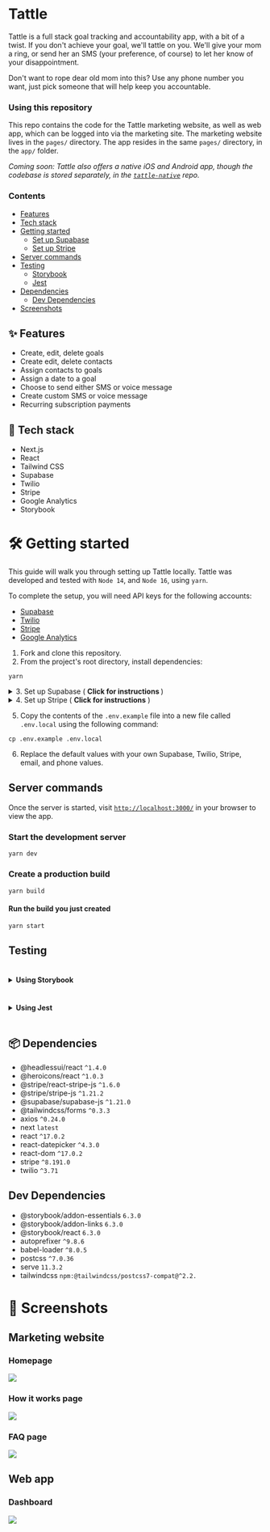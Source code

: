# Tattle
Tattle is a full stack goal tracking and accountability app, with a bit of a twist. If you don't achieve your goal, we'll tattle on you. We'll give your mom a ring, or send her an SMS (your preference, of course) to let her know of your disappointment. 

Don't want to rope dear old mom into this? Use any phone number you want, just pick someone that will help keep you accountable.

### Using this repository
This repo contains the code for the Tattle marketing website, as well as web app, which can be logged into via the marketing site. The marketing website lives in the `pages/` directory. The app resides in the same `pages/` directory, in the `app/` folder.

_Coming soon: Tattle also offers a native iOS and Android app, though the codebase is stored separately, in the [`tattle-native`](https://github.com/sandypockets/tattle-native) repo._

### Contents
- [Features](https://github.com/sandypockets/tattle#-features)
- [Tech stack](https://github.com/sandypockets/tattle#-tech-stack)
- [Getting started](https://github.com/sandypockets/tattle#-getting-started)
  - [Set up Supabase](https://github.com/sandypockets/tattle#set-up-supabase)
  - [Set up Stripe](https://github.com/sandypockets/tattle#set-up-stripe)
- [Server commands](https://github.com/sandypockets/tattle#server-commands)
- [Testing](https://github.com/sandypockets/tattle#testing)
  - [Storybook](https://github.com/sandypockets/tattle#using-storybook)
  - [Jest](https://github.com/sandypockets/tattle#using-jest)
- [Dependencies](https://github.com/sandypockets/tattle#-dependencies)
  - [Dev Dependencies](https://github.com/sandypockets/tattle#dev-dependencies)
- [Screenshots](https://github.com/sandypockets/tattle#-screenshots)

## ✨ Features
- Create, edit, delete goals
- Create edit, delete contacts
- Assign contacts to goals
- Assign a date to a goal
- Choose to send either SMS or voice message
- Create custom SMS or voice message
- Recurring subscription payments

## 🚀 Tech stack
- Next.js
- React
- Tailwind CSS
- Supabase
- Twilio
- Stripe
- Google Analytics
- Storybook

# 🛠 Getting started
This guide will walk you through setting up Tattle locally. Tattle was developed and tested with `Node 14`, and `Node 16`, using `yarn`.

To complete the setup, you will need API keys for the following accounts:
- [Supabase](https://supabase.com/)
- [Twilio](https://www.twilio.com/)
- [Stripe](https://stripe.com/)
- [Google Analytics](https://analytics.google.com/)

1. Fork and clone this repository.
2. From the project's root directory, install dependencies:
```shell
yarn
```

<details>
<summary>3. Set up Supabase ( <strong>Click for instructions </strong>)</summary>

## Set up Supabase
First, login or sign up to [Supabase](https://supabase.io/), and start a new project. Then, in your Supabase project's dashboard, navigate to the SQL editor. In the following steps, you'll create several queries to run in the editor and create the tables necessary for the project. 

1. Go to `SQL` in the side menu.
2. Click `+ New query`.

In the root directory of Tattle (not Supabase) navigate to the `/db/schema/` directory. Copy the contents of each file and paste it into a new query in Supabase, then click `Run`. If successful, you should see a message that states there were no rows returned.

> It is important to create the schemas in the specified order for relational purposes. 

> Note that row level security must be set up manually in Supabase, or by adding to or modifying the SQL queries above. 

Now with your database set up, and your environment variables configured in the `.env.local` file, you're ready to start the server.
</details>

<details>
<summary>4. Set up Stripe ( <strong>Click for instructions</strong> )</summary>

## Set up Stripe
The Stripe integration uses a signed webhook to check if the payment was successful. To test those webhooks, you'll need to either use the [Stripe CLI](https://stripe.com/docs/stripe-cli/webhooks), or expose your development environment to the internet over `https` with something like [Ngrok](https://ngrok.com/). 

If you do use Ngrok, and set up a custom hostname, then you can run a similar command from the root of your profile (not root of the project):

```shell
./ngrok http --hostname=your-custom-ngrok-domain.ngrok.io 3000
```

> If you're not using the Stripe CLI, your webhook endpoint must be `https`

### Stripe CLI
If you are using the Stripe CLI, the app listens for Stripe webhooks at the `/api/v1/webhook` endpoint. To configure the CLI to listen to this endpoint, run the following command:

```shell
stripe listen --forward-to localhost:3000/api/v1/webhook
```

### Webhooks
The app uses webhooks from Stripe to help keep track of events. Webhooks are required whether using the Stripe CLI or not. 

At the time of this writing, to set up webhooks in Stripe:

1. Login to your Stripe dashboard
2. Click on **Developers** (near the "Test mode" toggle)
3. Click **Webhooks** from the nav on the left
4. Click **Add endpoint**
5. Your endpoint should point to something like `your-ngrok-domain.io/api/v1/webhook`

</details>

5. Copy the contents of the `.env.example` file into a new file called `.env.local` using the following command:
```shell
cp .env.example .env.local
```
6. Replace the default values with your own Supabase, Twilio, Stripe, email, and phone values.


## Server commands
Once the server is started, visit [`http://localhost:3000/`](http://localhost:3000/) in your browser to view the app.

### Start the development server
```shell
yarn dev
```
### Create a production build
```shell
yarn build
```
#### Run the build you just created
```shell
yarn start
```

## Testing
<details>
<summary>
    <h4 style="display: inline-block">Using Storybook</h4>
</summary>

To start the Storybook development server, run:
```bash
yarn storybook
```
If a new browser tab doesn't open automatically, then visit [`http://localhost:6006/`](http://localhost:6006/) in your browser. 

Storybook has built-in TypeScript support, but Next.js requires [some configuration](https://nextjs.org/docs/basic-features/typescript#existing-projects). If you want to customize the default configuration, refer to the [TypeScript docs](https://storybook.js.org/docs/react/configure/typescript).

#### Build Static Storybook
If you want to deploy a static version of Storybook, you first need to build it. Run:
```bash
yarn build-storybook
```
If you're deploying to Vercel, specify `storybook-static` as the output directory.
</details>

<details>
<summary>
    <h4 style="display: inline-block">Using Jest</h4>
</summary>
Jest is not yet set up for this project, although it very much should be.
</details>

## 📦 Dependencies
- @headlessui/react `^1.4.0`
- @heroicons/react `^1.0.3`
- @stripe/react-stripe-js `^1.6.0`
- @stripe/stripe-js `^1.21.2`
- @supabase/supabase-js `^1.21.0`
- @tailwindcss/forms `^0.3.3`
- axios `^0.24.0`
- next `latest`
- react `^17.0.2`
- react-datepicker `^4.3.0`
- react-dom `^17.0.2`
- stripe `^8.191.0`
- twilio `^3.71`

## Dev Dependencies
- @storybook/addon-essentials `6.3.0`
- @storybook/addon-links `6.3.0`
- @storybook/react `6.3.0`
- autoprefixer `^9.8.6`
- babel-loader `^8.0.5`
- postcss `^7.0.36`
- serve `11.3.2`
- tailwindcss `npm:@tailwindcss/postcss7-compat@^2.2.`

# 📸 Screenshots
## Marketing website
### Homepage
![](./docs/tattle-homepage.png)

### How it works page
![](./docs/tattle-how-it-works.png)

### FAQ page
![](./docs/tattle-faq.png)

## Web app
### Dashboard
![](./docs/tattle-dashboard.png)
